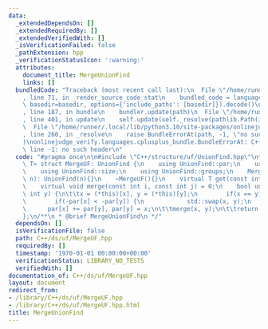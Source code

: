 ```yaml
---
data:
  _extendedDependsOn: []
  _extendedRequiredBy: []
  _extendedVerifiedWith: []
  _isVerificationFailed: false
  _pathExtension: hpp
  _verificationStatusIcon: ':warning:'
  attributes:
    document_title: MergeUnionFind
    links: []
  bundledCode: "Traceback (most recent call last):\n  File \"/home/runner/.local/lib/python3.10/site-packages/onlinejudge_verify/documentation/build.py\"\
    , line 71, in _render_source_code_stat\n    bundled_code = language.bundle(stat.path,\
    \ basedir=basedir, options={'include_paths': [basedir]}).decode()\n  File \"/home/runner/.local/lib/python3.10/site-packages/onlinejudge_verify/languages/cplusplus.py\"\
    , line 187, in bundle\n    bundler.update(path)\n  File \"/home/runner/.local/lib/python3.10/site-packages/onlinejudge_verify/languages/cplusplus_bundle.py\"\
    , line 401, in update\n    self.update(self._resolve(pathlib.Path(included), included_from=path))\n\
    \  File \"/home/runner/.local/lib/python3.10/site-packages/onlinejudge_verify/languages/cplusplus_bundle.py\"\
    , line 260, in _resolve\n    raise BundleErrorAt(path, -1, \"no such header\"\
    )\nonlinejudge_verify.languages.cplusplus_bundle.BundleErrorAt: C++/structure/uf/UnionFind.hpp:\
    \ line -1: no such header\n"
  code: "#pragma once\n\n#include \"C++/structure/uf/UnionFind.hpp\"\ntemplate <class\
    \ T> struct MergeUF: UnionFind {\n    using UnionFind::par;\n    using UnionFind::operator[];\n\
    \    using UnionFind::size;\n    using UnionFind::groups;\n    MergeUF(const int\
    \ n): UnionFind(n){}\n    ~MergeUF(){}\n    virtual T get(const int i) = 0;\n\
    \    virtual void merge(const int i, const int j) = 0;\n    bool unite(int x,\
    \ int y) {\n\t\tx = (*this)[x], y = (*this)[y];\n        if(x == y) return false;\n\
    \        if(-par[x] < -par[y]) {\n            std::swap(x, y);\n        }\n  \
    \      par[x] += par[y], par[y] = x;\n\t\tmerge(x, y);\n\t\treturn true;\n\t}\n\
    };\n/**\n * @brief MergeUnionFind\n */"
  dependsOn: []
  isVerificationFile: false
  path: C++/ds/uf/MergeUF.hpp
  requiredBy: []
  timestamp: '1970-01-01 00:00:00+00:00'
  verificationStatus: LIBRARY_NO_TESTS
  verifiedWith: []
documentation_of: C++/ds/uf/MergeUF.hpp
layout: document
redirect_from:
- /library/C++/ds/uf/MergeUF.hpp
- /library/C++/ds/uf/MergeUF.hpp.html
title: MergeUnionFind
---
```

